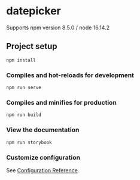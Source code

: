 # datepicker

Supports npm version 8.5.0 / node 16.14.2

## Project setup

```
npm install
```

### Compiles and hot-reloads for development

```
npm run serve
```

### Compiles and minifies for production

```
npm run build
```

### View the documentation

```
npm run storybook
```

### Customize configuration

See [Configuration Reference](https://cli.vuejs.org/config/).
